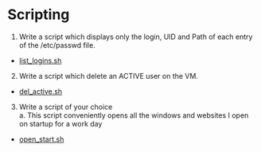 # Scripting

1. Write a script which displays only the login, UID and Path of each entry of the /etc/passwd file.

- [list_logins.sh](./scripts/list_logins.sh)

2. Write a script which delete an ACTIVE user on the VM.

- [del_active.sh](./scripts/del_active.sh)

3. Write a script of your choice  
   a. This script conveniently opens all the windows and websites I open on startup for a work day

- [open_start.sh](./scripts/open_start.sh)
